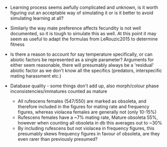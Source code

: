 * Learning process seems awfully complicated and unknown, is it worth figuring out an acceptable way of simulating it or is it better to avoid simulating learning at all?
* Similarly the way mate preference affects fecundity is not well documented, so it is tough to simulate this as well. At this point it may seem as useful to adapt the formulas from LeRouzic2015 to determine fitness
* Is there a reason to account for say temperature specifically, or can abiotic factors be represented as a single parameter? Arguments for either seem reasonable, there will presumably always be a 'residual' abiotic factor as we don't know all the specifics (predators, interspecific mating harassment etc.)

* Database quality - some things don't add up, also morph/colour phase inconsistencies/immatures counted as mature
  * All rufescens females (547/550) are marked as obsoleta, and therefore included in the figures for mating rate and frequency figures, whereas violacea females are generally not (only 10-15%)
  * Rufescens females have a ~7% mating rate, Mature obsoleta 55%, however when counting all obsoleta in db this averages out to ~30%
  * By including rufescens but not violacea in frequency figures, this presumably skews frequency figures in favour of obsoleta, are they even rarer than previously presumed?
